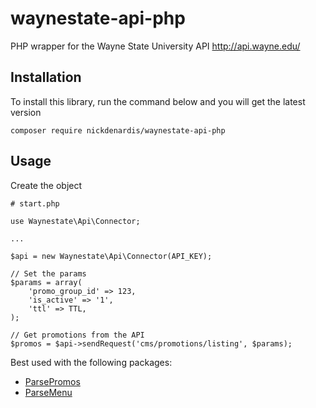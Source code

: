 waynestate-api-php
==================

PHP wrapper for the Wayne State University API http://api.wayne.edu/

Installation
------------

To install this library, run the command below and you will get the latest version

    composer require nickdenardis/waynestate-api-php

Usage
------------

Create the object

    # start.php

    use Waynestate\Api\Connector;

    ...

    $api = new Waynestate\Api\Connector(API_KEY);
    
    // Set the params
    $params = array(
        'promo_group_id' => 123,
        'is_active' => '1',
        'ttl' => TTL,
    );
    
    // Get promotions from the API
    $promos = $api->sendRequest('cms/promotions/listing', $params);

 Best used with the following packages:
 
 * [ParsePromos](https://github.com/waynestate/parse-promos)
 * [ParseMenu](https://github.com/waynestate/parse-menu)